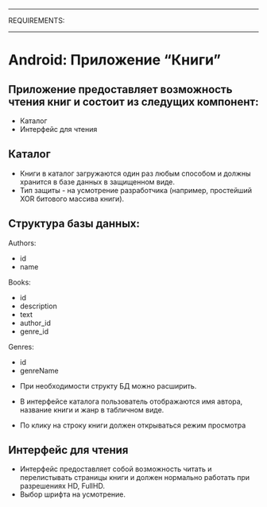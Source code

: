 ********************************
REQUIREMENTS:
********************************

# Android: Приложение “Книги”

## Приложение предоставляет возможность чтения книг и состоит из следущих компонент:

*  Каталог
*  Интерфейс для чтения

## Каталог

*  Книги в каталог загружаются один раз любым способом и должны хранится в базе данных в защищенном виде.
*  Тип защиты - на усмотрение разработчика (например, простейший XOR битового массива книги).

## Структура базы данных:

Authors:
- id
- name

Books:
- id
- description
- text
- author_id
- genre_id

Genres:
- id
- genreName

*  При необходимости структу БД можно расширить.

*  В интерфейсе каталога пользователь отображаются имя автора, название книги и жанр в табличном виде.

*  По клику на строку книги должен открываться режим просмотра

## Интерфейс для чтения

*  Интерфейс предоставляет собой возможность читать и перелистывать страницы книги и должен нормально
работать при разрешениях HD, FullHD. 
*  Выбор шрифта на усмотрение.


